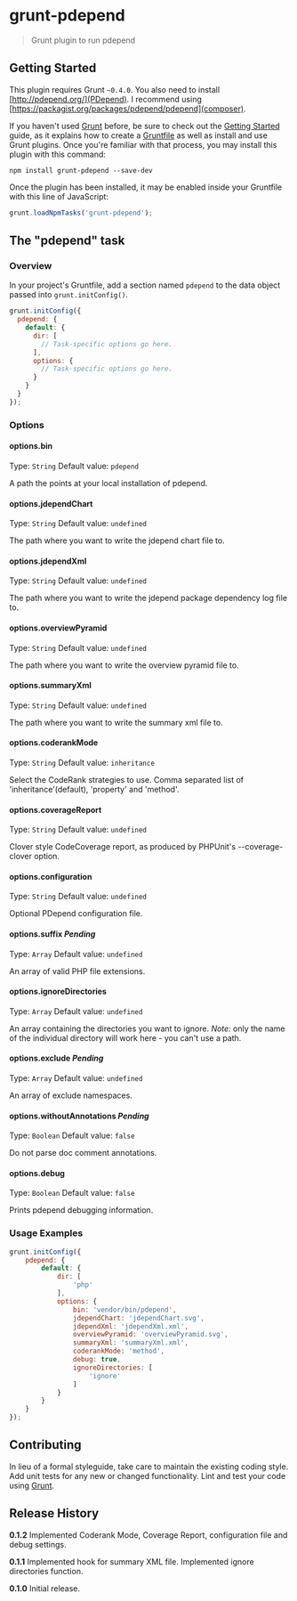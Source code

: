 # grunt-pdepend

> Grunt plugin to run pdepend

## Getting Started
This plugin requires Grunt `~0.4.0`.  You also need to install [http://pdepend.org/](PDepend).  I recommend using [https://packagist.org/packages/pdepend/pdepend](composer).

If you haven't used [Grunt](http://gruntjs.com/) before, be sure to check out the [Getting Started](http://gruntjs.com/getting-started) guide, as it explains how to create a [Gruntfile](http://gruntjs.com/sample-gruntfile) as well as install and use Grunt plugins. Once you're familiar with that process, you may install this plugin with this command:

```shell
npm install grunt-pdepend --save-dev
```

Once the plugin has been installed, it may be enabled inside your Gruntfile with this line of JavaScript:

```js
grunt.loadNpmTasks('grunt-pdepend');
```

## The "pdepend" task

### Overview
In your project's Gruntfile, add a section named `pdepend` to the data object passed into `grunt.initConfig()`.

```js
grunt.initConfig({
  pdepend: {
    default: {
      dir: [
        // Task-specific options go here.
      ],
      options: {
        // Task-specific options go here.
      }
    }
  }
});
```

### Options

#### options.bin
Type: `String`
Default value: `pdepend`

A path the points at your local installation of pdepend.


#### options.jdependChart
Type: `String`
Default value: `undefined`

The path where you want to write the jdepend chart file to.


#### options.jdependXml
Type: `String`
Default value: `undefined`

The path where you want to write the jdepend package dependency log file to.


#### options.overviewPyramid
Type: `String`
Default value: `undefined`

The path where you want to write the overview pyramid file to.


#### options.summaryXml
Type: `String`
Default value: `undefined`

The path where you want to write the summary xml file to.


#### options.coderankMode
Type: `String`
Default value: `inheritance`

Select the CodeRank strategies to use. Comma separated list of 'inheritance'(default), 'property' and 'method'.


#### options.coverageReport
Type: `String`
Default value: `undefined`

Clover style CodeCoverage report, as produced by PHPUnit's --coverage-clover option.


#### options.configuration
Type: `String`
Default value: `undefined`

Optional PDepend configuration file.


#### options.suffix *Pending*
Type: `Array`
Default value: `undefined`

An array of valid PHP file extensions.


#### options.ignoreDirectories
Type: `Array`
Default value: `undefined`

An array containing the directories you want to ignore.  *Note:* only the name of the individual directory will work here - you can't use a path.


#### options.exclude *Pending*
Type: `Array`
Default value: `undefined`

An array of exclude namespaces.


#### options.withoutAnnotations *Pending*
Type: `Boolean`
Default value: `false`

Do not parse doc comment annotations.


#### options.debug
Type: `Boolean`
Default value: `false`

Prints pdepend debugging information.


### Usage Examples

```js
grunt.initConfig({
    pdepend: {
        default: {
            dir: [
                'php'
            ],
            options: {
                bin: 'vendor/bin/pdepend',
                jdependChart: 'jdependChart.svg',
                jdependXml: 'jdependXml.xml',
                overviewPyramid: 'overviewPyramid.svg',
                summaryXml: 'summaryXml.xml',
                coderankMode: 'method',
                debug: true,
                ignoreDirectories: [
                    'ignore'
                ]
            }
        }
    }
});
```

## Contributing
In lieu of a formal styleguide, take care to maintain the existing coding style. Add unit tests for any new or changed functionality. Lint and test your code using [Grunt](http://gruntjs.com/).

## Release History

**0.1.2** Implemented Coderank Mode, Coverage Report, configuration file and debug settings.

**0.1.1** Implemented hook for summary XML file.  Implemented ignore directories function.

**0.1.0** Initial release.
